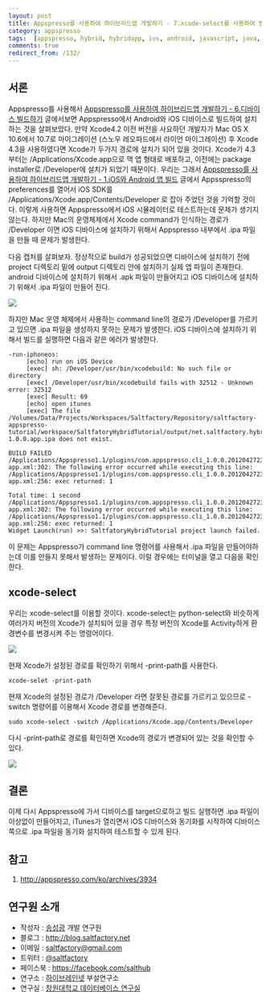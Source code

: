 ```yaml
---
layout: post
title: Appspresso를 사용하여 하이브리드앱 개발하기 - 7.xcode-select를 사용하여 빌드하기
category: appspresso
tags:  [appspresso, hybrid, hybridapp, ios, android, javascript, java, objective-c, xcode, xcode-select]
comments: true
redirect_from: /132/
---
```


## 서론

Appspresso를 사용해서 [ Appspresso를 사용하여 하이브리드앱 개발하기 - 6.디바이스 빌드하기](http://blog.saltfactory.net/130) 글에서보면 Appspresso에서 Android와 iOS 디바이스로 빌드하여 설치하는 것을 살펴보았다. 만약 Xcode4.2 이전 버전을 사요하던 개발자가 Mac OS X 10.6에서 10.7로 마이그레이션 (스노우 레오파드에서 라이언 마이그레이션) 후 Xcode 4.3을 사용하였다면 Xcode가 두가지 경로에 설치가 되어 있을 것이다. Xcode가 4.3부터는 /Applications/Xcode.app으로 맥 앱 형태로 배포하고, 이전에는 package installer로 /Developer에 설치가 되었기 때문이다. 우리는 그래서 [Appspresso를 사용하여 하이브리드앱 개발하기 - 1.iOS와 Android 앱 빌드](http://blog.saltfactory.net/125) 글에서 Appsspresso의 preferences를 열어서 iOS SDK를 /Applications/Xcode.app/Contents/Developer 로 잡아 주었던 것을 기억할 것이다.
이렇게 사용하면 Appspresso에서 iOS 시뮬레이터로 테스트하는데 문제가 생기지 않는다. 하지만 Mac의 운영체제에서 Xcode command가 인식하는 경로가 /Developer 이면 iOS 디바이스에 설치하기 위해서 Appspresso 내부에서 .ipa 파일을 만들 때 문제가 발생한다.

<!--more-->

다음 캡처를 살펴보자. 정상적으로 build가 성공되었으면 디바이스에 설치하기 전에 project 디렉토리 밑에 output 디렉토리 안에 설치하기 실제 앱 파일이 존재한다. android 디바이스에 설치하기 위해서 .apk  파일이 만들어지고 iOS 디바이스에 설치하기 위해서 .ipa 파일이 만들어 진다.

![](http://cfile6.uf.tistory.com/image/127B8B3A4FA0C15C141814)

하지만 Mac 운영 체제에서 사용하는 command line의 경로가 /Developer를 가르키고 있으면 .ipa 파일을 생성하지 못하는 문제가 발생한다.
iOS 디바이스에 설치하기 위해서 빌드를 실행하면 다음과 같은 에러가 발생한다.


```text
-run-iphoneos:
     [echo] run on iOS Device
     [exec] sh: /Developer/usr/bin/xcodebuild: No such file or directory
     [exec] /Developer/usr/bin/xcodebuild fails with 32512 - Unknown error: 32512
     [exec] Result: 69
     [echo] open itunes
     [exec] The file /Volumes/Data/Projects/Workspaces/Saltfactory/Repository/saltfactory-appspresso-tutorial/workspace/SaltfatoryHybridTutorial/output/net.saltfactory.hybridtutorial-1.0.0.app.ipa does not exist.
```

```text
BUILD FAILED
/Applications/Appspresso1.1/plugins/com.appspresso.cli_1.0.0.201204272328/axhome/build-app.xml:302: The following error occurred while executing this line:
/Applications/Appspresso1.1/plugins/com.appspresso.cli_1.0.0.201204272328/axhome/platforms/ios/build-app.xml:256: exec returned: 1

Total time: 1 second
/Applications/Appspresso1.1/plugins/com.appspresso.cli_1.0.0.201204272328/axhome/build-app.xml:302: The following error occurred while executing this line:
/Applications/Appspresso1.1/plugins/com.appspresso.cli_1.0.0.201204272328/axhome/platforms/ios/build-app.xml:256: exec returned: 1
Widget Launch(run) >>: SaltfatoryHybridTutorial project launch failed.
```

이 문제는 Appspresso가 command line 명령어를 사용해서 .ipa 파일을 만들어야하는데 이를 만들지 못해서 발생하는 문제이다. 이럴 경우에는 터미널을 열고 다음을 확인한다.

## xcode-select

우리는 xcode-select를 이용할 것이다. xcode-select는 python-select와 비슷하게 여러가지 버전의 Xcode가 설치되어 있을 경우 특정 버전의 Xcode를 Activity하게 환경변수를 변경시켜 주는 명령어이다.

![](http://cfile25.uf.tistory.com/image/144409414FA0C3DF15C850)

현재 Xcode가 설정된 경로를 확인하기 위해서 -print-path를 사용한다.

```
xcode-selet -print-path
```

현재 Xcode의 설정된 경로가 /Developer 라면 잘못된 경로를 가르키고 있으므로 -switch 명령어를 이용해서 Xcode 경로를 변경해준다.

```
sudo xcode-select -switch /Applications/Xcode.app/Contents/Developer
```

다시 -print-path로 경로를 확인하면 Xcode의 경로가 변경되어 있는 것을 확인할 수 있다.

![](http://cfile6.uf.tistory.com/image/192EF7454FA0C45206053B)

## 결론

이제 다시 Appspresso에 가서 디바이스를 target으로하고 빌드 실행하면  .ipa 파일이 이상없이 만들어지고, iTunes가 열리면서 iOS 디바이스와 동기화를 시작하여 디바이스 쪽으로 .ipa 파일을 동기화 설치하여 테스트할 수 있게 된다.

## 참고

1. http://appspresso.com/ko/archives/3934


## 연구원 소개

* 작성자 : [송성광](http://about.me/saltfactory) 개발 연구원
* 블로그 : http://blog.saltfactory.net
* 이메일 : [saltfactory@gmail.com](mailto:saltfactory@gmail.com)
* 트위터 : [@saltfactory](https://twitter.com/saltfactory)
* 페이스북 : https://facebook.com/salthub
* 연구소 : [하이브레인넷](http://www.hibrain.net) 부설연구소
* 연구실 : [창원대학교 데이터베이스 연구실](http://dblab.changwon.ac.kr)
